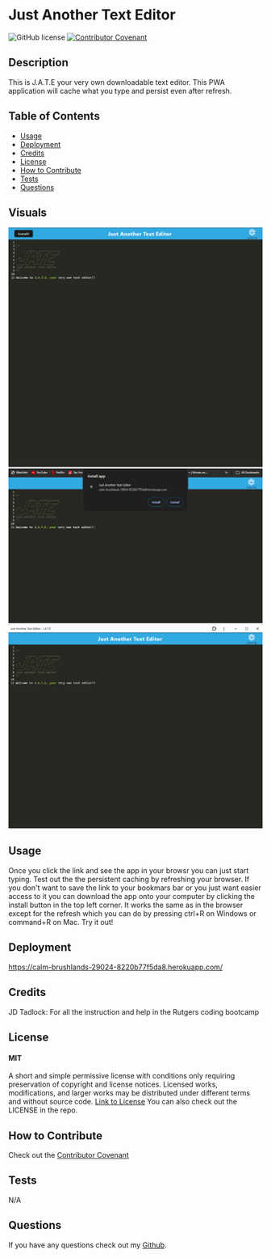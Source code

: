 # Just Another Text Editor

![GitHub license](https://img.shields.io/badge/License-MIT-yellow.svg)
[![Contributor Covenant](https://img.shields.io/badge/Contributor%20Covenant-2.1-4baaaa.svg)](code_of_conduct.md)

## Description

This is J.A.T.E your very own downloadable text editor. This PWA application will cache what you type and persist even after refresh.

## Table of Contents

- [Usage](#usage)
- [Deployment](#deployment)
- [Credits](#credits)
- [License](#license)
- [How to Contribute](#how-to-contribute)
- [Tests](#tests)
- [Questions](#questions)

## Visuals
<img src="/images/Screenshot 2024-05-17 215206.png"/>
<img src="/images/Screenshot 2024-05-17 215225.png"/>
<img src="/images/Screenshot 2024-05-17 215239.png"/>

## Usage

Once you click the link and see the app in your browsr you can just start typing. Test out the the persistent caching by refreshing your browser. If you don't want to save the link to your bookmars bar or you just want easier access to it you can download the app onto your computer by clicking the install button in the top left corner. It works the same as in the browser except for the refresh which you can do by pressing ctrl+R on Windows or command+R on Mac. Try it out!

## Deployment
https://calm-brushlands-29024-8220b77f5da8.herokuapp.com/

## Credits

JD Tadlock: For all the instruction and help in the Rutgers coding bootcamp

## License

#### MIT

A short and simple permissive license with conditions only requiring preservation of copyright and license notices. Licensed works, modifications, and larger works may be distributed under different terms and without source code.
[Link to License](https://opensource.org/license/MIT)
You can also check out the LICENSE in the repo.

## How to Contribute

Check out the [Contributor Covenant](https://www.contributor-covenant.org/version/2/1/code_of_conduct/code_of_conduct.md)

## Tests

N/A

## Questions

If you have any questions check out my [Github](https://github.com/TIrwin19).

